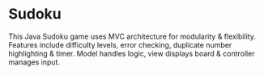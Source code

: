 # Sudoku
This Java Sudoku game uses MVC architecture for modularity &amp; flexibility. Features include difficulty levels, error checking, duplicate number highlighting &amp; timer. Model handles logic, view displays board &amp; controller manages input.
